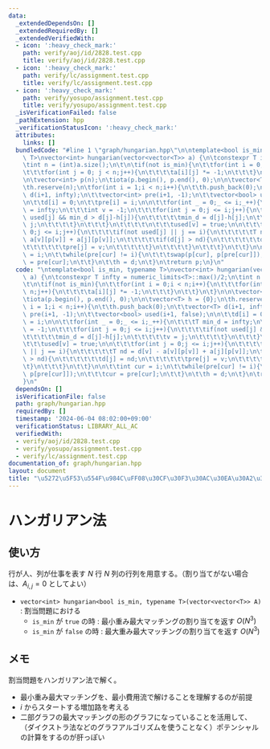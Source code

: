 ```yaml
---
data:
  _extendedDependsOn: []
  _extendedRequiredBy: []
  _extendedVerifiedWith:
  - icon: ':heavy_check_mark:'
    path: verify/aoj/id/2828.test.cpp
    title: verify/aoj/id/2828.test.cpp
  - icon: ':heavy_check_mark:'
    path: verify/lc/assignment.test.cpp
    title: verify/lc/assignment.test.cpp
  - icon: ':heavy_check_mark:'
    path: verify/yosupo/assignment.test.cpp
    title: verify/yosupo/assignment.test.cpp
  _isVerificationFailed: false
  _pathExtension: hpp
  _verificationStatusIcon: ':heavy_check_mark:'
  attributes:
    links: []
  bundledCode: "#line 1 \"graph/hungarian.hpp\"\n\ntemplate<bool is_min, typename\
    \ T>\nvector<int> hungarian(vector<vector<T>> a) {\n\tconstexpr T infty = numeric_limits<T>::max()/2;\n\
    \tint n = (int)a.size();\n\t\n\tif(not is_min){\n\t\tfor(int i = 0;i < n;i++){\n\
    \t\t\tfor(int j = 0; j < n;j++){\n\t\t\t\ta[i][j] *= -1;\n\t\t\t}\n\t\t}\n\t}\n\
    \n\tvector<int> p(n);\n\tiota(p.begin(), p.end(), 0);\n\n\tvector<T> h = {0};\n\
    \th.reserve(n);\n\tfor(int i = 1;i < n;i++){\n\t\th.push_back(0);\n\t\tvector<T>\
    \ d(i+1, infty);\n\t\tvector<int> pre(i+1, -1);\n\t\tvector<bool> used(i+1, false);\n\
    \n\t\td[i] = 0;\n\t\tpre[i] = i;\n\n\t\tfor(int _ = 0;_ <= i;_++){\n\t\t\tT min_d\
    \ = infty;\n\t\t\tint v = -1;\n\t\t\tfor(int j = 0;j <= i;j++){\n\t\t\t\tif(not\
    \ used[j] && min_d > d[j]-h[j]){\n\t\t\t\t\tmin_d = d[j]-h[j];\n\t\t\t\t\tv =\
    \ j;\n\t\t\t\t}\n\t\t\t}\n\t\t\t\t\n\t\t\tused[v] = true;\n\n\t\t\tfor(int j =\
    \ 0;j <= i;j++){\n\t\t\t\tif(not used[j] || j == i){\n\t\t\t\t\tT nd = d[v] -\
    \ a[v][p[v]] + a[j][p[v]];\n\t\t\t\t\tif(d[j] > nd){\n\t\t\t\t\t\td[j] = nd;\n\
    \t\t\t\t\t\tpre[j] = v;\n\t\t\t\t\t}\n\t\t\t\t}\n\t\t\t}\n\t\t}\n\n\t\tint cur\
    \ = i;\n\t\twhile(pre[cur] != i){\n\t\t\tswap(p[cur], p[pre[cur]]);\n\t\t\tcur\
    \ = pre[cur];\n\t\t}\n\t\th = d;\n\t}\n\treturn p;\n}\n"
  code: "\ntemplate<bool is_min, typename T>\nvector<int> hungarian(vector<vector<T>>\
    \ a) {\n\tconstexpr T infty = numeric_limits<T>::max()/2;\n\tint n = (int)a.size();\n\
    \t\n\tif(not is_min){\n\t\tfor(int i = 0;i < n;i++){\n\t\t\tfor(int j = 0; j <\
    \ n;j++){\n\t\t\t\ta[i][j] *= -1;\n\t\t\t}\n\t\t}\n\t}\n\n\tvector<int> p(n);\n\
    \tiota(p.begin(), p.end(), 0);\n\n\tvector<T> h = {0};\n\th.reserve(n);\n\tfor(int\
    \ i = 1;i < n;i++){\n\t\th.push_back(0);\n\t\tvector<T> d(i+1, infty);\n\t\tvector<int>\
    \ pre(i+1, -1);\n\t\tvector<bool> used(i+1, false);\n\n\t\td[i] = 0;\n\t\tpre[i]\
    \ = i;\n\n\t\tfor(int _ = 0;_ <= i;_++){\n\t\t\tT min_d = infty;\n\t\t\tint v\
    \ = -1;\n\t\t\tfor(int j = 0;j <= i;j++){\n\t\t\t\tif(not used[j] && min_d > d[j]-h[j]){\n\
    \t\t\t\t\tmin_d = d[j]-h[j];\n\t\t\t\t\tv = j;\n\t\t\t\t}\n\t\t\t}\n\t\t\t\t\n\
    \t\t\tused[v] = true;\n\n\t\t\tfor(int j = 0;j <= i;j++){\n\t\t\t\tif(not used[j]\
    \ || j == i){\n\t\t\t\t\tT nd = d[v] - a[v][p[v]] + a[j][p[v]];\n\t\t\t\t\tif(d[j]\
    \ > nd){\n\t\t\t\t\t\td[j] = nd;\n\t\t\t\t\t\tpre[j] = v;\n\t\t\t\t\t}\n\t\t\t\
    \t}\n\t\t\t}\n\t\t}\n\n\t\tint cur = i;\n\t\twhile(pre[cur] != i){\n\t\t\tswap(p[cur],\
    \ p[pre[cur]]);\n\t\t\tcur = pre[cur];\n\t\t}\n\t\th = d;\n\t}\n\treturn p;\n\
    }\n"
  dependsOn: []
  isVerificationFile: false
  path: graph/hungarian.hpp
  requiredBy: []
  timestamp: '2024-06-04 08:02:00+09:00'
  verificationStatus: LIBRARY_ALL_AC
  verifiedWith:
  - verify/aoj/id/2828.test.cpp
  - verify/yosupo/assignment.test.cpp
  - verify/lc/assignment.test.cpp
documentation_of: graph/hungarian.hpp
layout: document
title: "\u5272\u5F53\u554F\u984C\uFF08\u30CF\u30F3\u30AC\u30EA\u30A2\u30F3\u6CD5\uFF09"
---
```


# ハンガリアン法

## 使い方

行が人、列が仕事を表す $N$ 行 $N$ 列の行列を用意する。（割り当てがない場合は、$A_{i, j} = 0$ としてよい）

- ``vector<int> hungarian<bool is_min, typename T>(vector<vector<T>> A)`` : 割当問題における
  - ``is_min`` が ``true`` の時 : 最小重み最大マッチングの割り当てを返す $O(N^3)$
  - ``is_min`` が ``false`` の時 : 最大重み最大マッチングの割り当てを返す $O(N^3)$

## メモ

割当問題をハンガリアン法で解く。

- 最小重み最大マッチングを、最小費用流で解けることを理解するのが前提
- $i$ からスタートする増加路を考える
- 二部グラフの最大マッチングの形のグラフになっていることを活用して、（ダイクストラ法などのグラフアルゴリズムを使うことなく）ポテンシャルの計算をするのが肝っぽい
